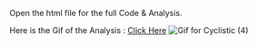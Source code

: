 Open the html file for the full Code & Analysis. 

Here is the Gif of the Analysis : [Click Here](https://medium.com/@amarthyasreechand/from-data-to-decisions-a-systematic-approach-using-a-case-study-on-cyclistic-dc0843393274)
![Gif for Cyclistic (4)](https://github.com/user-attachments/assets/b600e380-8e30-4174-8e20-ce2d155e695a)
